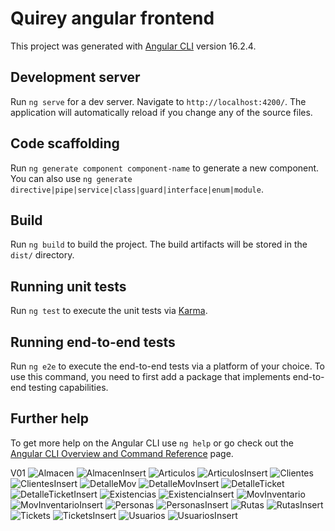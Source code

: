 # Quirey angular frontend

This project was generated with [Angular CLI](https://github.com/angular/angular-cli) version 16.2.4.

## Development server

Run `ng serve` for a dev server. Navigate to `http://localhost:4200/`. The application will automatically reload if you change any of the source files.

## Code scaffolding

Run `ng generate component component-name` to generate a new component. You can also use `ng generate directive|pipe|service|class|guard|interface|enum|module`.

## Build

Run `ng build` to build the project. The build artifacts will be stored in the `dist/` directory.

## Running unit tests

Run `ng test` to execute the unit tests via [Karma](https://karma-runner.github.io).

## Running end-to-end tests

Run `ng e2e` to execute the end-to-end tests via a platform of your choice. To use this command, you need to first add a package that implements end-to-end testing capabilities.

## Further help

To get more help on the Angular CLI use `ng help` or go check out the [Angular CLI Overview and Command Reference](https://angular.io/cli) page.

V01
![Almacen](docs/image.png)
![AlmacenInsert](docs/image-1.png)
![Articulos](docs/image-2.png)
![ArticulosInsert](docs/image-3.png)
![Clientes](docs/image-4.png)
![ClientesInsert](docs/image-5.png)
![DetalleMov](docs/image-6.png)
![DetalleMovInsert](docs/image-7.png)
![DetalleTicket](docs/image-9.png)
![DetalleTicketInsert](docs/image-12.png)
![Existencias](docs/image-10.png)
![ExistenciaInsert](docs/image-11.png)
![MovInventario](docs/image-13.png)
![MovInventarioInsert](docs/image-14.png)
![Personas](docs/image-15.png)
![PersonasInsert](docs/image-16.png)
![Rutas](docs/image-17.png)
![RutasInsert](docs/image-18.png)
![Tickets](docs/image-19.png)
![TicketsInsert](docs/image-20.png)
![Usuarios](docs/image-21.png)
![UsuariosInsert](docs/image-22.png)